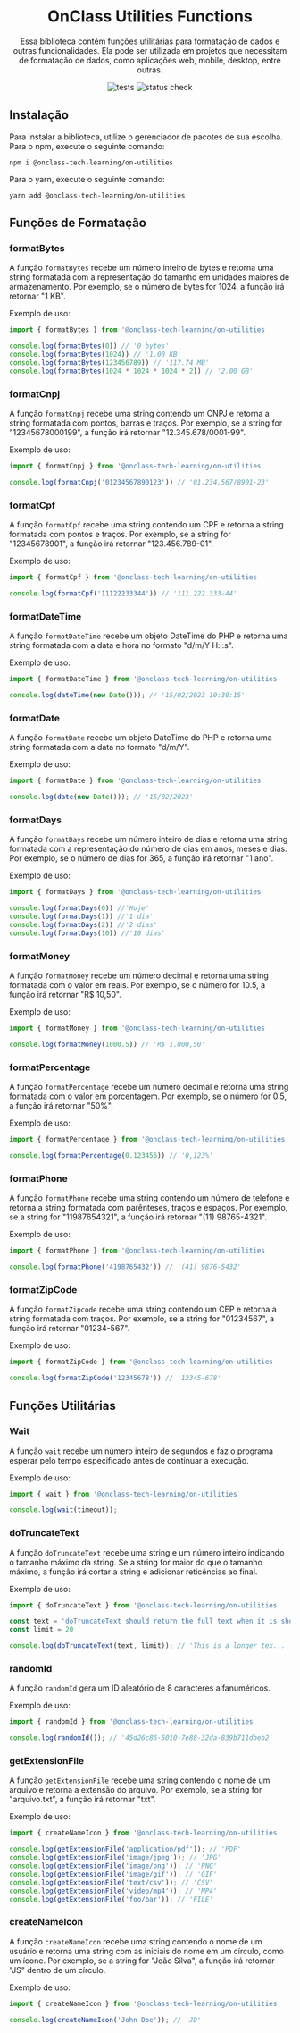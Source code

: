 <div align="center">
  <h1>OnClass Utilities Functions</h1>
  <p>Essa biblioteca contém funções utilitárias para formatação de dados e outras funcionalidades. Ela pode ser utilizada em projetos que necessitam de formatação de dados, como aplicações web, mobile, desktop, entre outras.</p>

  ![tests](https://img.shields.io/appveyor/tests/onclass-learning/on-utilities)
  ![status check](https://img.shields.io/github/actions/workflow/status/onclass-learning/on-utilities/test.yml)
</div>

## Instalação

Para instalar a biblioteca, utilize o gerenciador de pacotes de sua escolha. Para o npm, execute o seguinte comando:

```szh
npm i @onclass-tech-learning/on-utilities
```

Para o yarn, execute o seguinte comando:

```szh
yarn add @onclass-tech-learning/on-utilities
```

## Funções de Formatação

### formatBytes

A função `formatBytes` recebe um número inteiro de bytes e retorna uma string formatada com a representação do tamanho em unidades maiores de armazenamento. Por exemplo, se o número de bytes for 1024, a função irá retornar "1 KB".

Exemplo de uso:

```js
import { formatBytes } from '@onclass-tech-learning/on-utilities

console.log(formatBytes(0)) // '0 bytes'
console.log(formatBytes(1024)) // '1.00 KB'
console.log(formatBytes(123456789)) // '117.74 MB'
console.log(formatBytes(1024 * 1024 * 1024 * 2)) // '2.00 GB'
```

### formatCnpj

A função `formatCnpj` recebe uma string contendo um CNPJ e retorna a string formatada com pontos, barras e traços. Por exemplo, se a string for "12345678000199", a função irá retornar "12.345.678/0001-99".

Exemplo de uso:

```js
import { formatCnpj } from '@onclass-tech-learning/on-utilities

console.log(formatCnpj('01234567890123')) // '01.234.567/8901-23'
```

### formatCpf

A função `formatCpf` recebe uma string contendo um CPF e retorna a string formatada com pontos e traços. Por exemplo, se a string for "12345678901", a função irá retornar "123.456.789-01".

Exemplo de uso:

```js
import { formatCpf } from '@onclass-tech-learning/on-utilities

console.log(formatCpf('11122233344')) // '111.222.333-44'
```

### formatDateTime

A função `formatDateTime` recebe um objeto DateTime do PHP e retorna uma string formatada com a data e hora no formato "d/m/Y H:i:s".

Exemplo de uso:

```js
import { formatDateTime } from '@onclass-tech-learning/on-utilities

console.log(dateTime(new Date())); // '15/02/2023 10:30:15'
```

### formatDate

A função `formatDate` recebe um objeto DateTime do PHP e retorna uma string formatada com a data no formato "d/m/Y".

Exemplo de uso:

```js
import { formatDate } from '@onclass-tech-learning/on-utilities

console.log(date(new Date())); // '15/02/2023'
```

### formatDays

A função `formatDays` recebe um número inteiro de dias e retorna uma string formatada com a representação do número de dias em anos, meses e dias. Por exemplo, se o número de dias for 365, a função irá retornar "1 ano".

Exemplo de uso:

```js
import { formatDays } from '@onclass-tech-learning/on-utilities

console.log(formatDays(0)) //'Hoje'
console.log(formatDays(1)) //'1 dia'
console.log(formatDays(2)) //'2 dias'
console.log(formatDays(10)) //'10 dias'
```

### formatMoney

A função `formatMoney` recebe um número decimal e retorna uma string formatada com o valor em reais. Por exemplo, se o número for 10.5, a função irá retornar "R$ 10,50".

Exemplo de uso:

```js
import { formatMoney } from '@onclass-tech-learning/on-utilities

console.log(formatMoney(1000.5)) // 'R$ 1.000,50'

```

### formatPercentage

A função `formatPercentage` recebe um número decimal e retorna uma string formatada com o valor em porcentagem. Por exemplo, se o número for 0.5, a função irá retornar "50%".

Exemplo de uso:

```js
import { formatPercentage } from '@onclass-tech-learning/on-utilities

console.log(formatPercentage(0.123456)) // '0,123%'
```

### formatPhone

A função `formatPhone` recebe uma string contendo um número de telefone e retorna a string formatada com parênteses, traços e espaços. Por exemplo, se a string for "11987654321", a função irá retornar "(11) 98765-4321".

Exemplo de uso:

```js
import { formatPhone } from '@onclass-tech-learning/on-utilities

console.log(formatPhone('4198765432')) // '(41) 9876-5432'
```

### formatZipCode

A função `formatZipcode` recebe uma string contendo um CEP e retorna a string formatada com traços. Por exemplo, se a string for "01234567", a função irá retornar "01234-567".

Exemplo de uso:

```js
import { formatZipCode } from '@onclass-tech-learning/on-utilities

console.log(formatZipCode('12345678')) // '12345-678'
```

## Funções Utilitárias

### Wait

A função `wait` recebe um número inteiro de segundos e faz o programa esperar pelo tempo especificado antes de continuar a execução.

Exemplo de uso:

```js
import { wait } from '@onclass-tech-learning/on-utilities

console.log(wait(timeout));
```

### doTruncateText

A função `doTruncateText` recebe uma string e um número inteiro indicando o tamanho máximo da string. Se a string for maior do que o tamanho máximo, a função irá cortar a string e adicionar reticências ao final.

Exemplo de uso:

```js
import { doTruncateText } from '@onclass-tech-learning/on-utilities

const text = 'doTruncateText should return the full text when it is shorter than the limit'
const limit = 20

console.log(doTruncateText(text, limit)); // 'This is a longer tex...'
```

### randomId

A função `randomId` gera um ID aleatório de 8 caracteres alfanuméricos.

Exemplo de uso:

```js
import { randomId } from '@onclass-tech-learning/on-utilities

console.log(randomId()); // '45d26c86-5010-7e88-32da-839b711dbeb2'
```

### getExtensionFile

A função `getExtensionFile` recebe uma string contendo o nome de um arquivo e retorna a extensão do arquivo. Por exemplo, se a string for "arquivo.txt", a função irá retornar "txt".

Exemplo de uso:

```js
import { createNameIcon } from '@onclass-tech-learning/on-utilities

console.log(getExtensionFile('application/pdf')); // 'PDF'
console.log(getExtensionFile('image/jpeg')); // 'JPG'
console.log(getExtensionFile('image/png')); // 'PNG'
console.log(getExtensionFile('image/gif')); // 'GIF'
console.log(getExtensionFile('text/csv')); // 'CSV'
console.log(getExtensionFile('video/mp4')); // 'MP4'
console.log(getExtensionFile('foo/bar')); // 'FILE'
```

### createNameIcon

A função `createNameIcon` recebe uma string contendo o nome de um usuário e retorna uma string com as iniciais do nome em um círculo, como um ícone. Por exemplo, se a string for "João Silva", a função irá retornar "JS" dentro de um círculo.

Exemplo de uso:

```js
import { createNameIcon } from '@onclass-tech-learning/on-utilities

console.log(createNameIcon('John Doe')); // 'JD'
```
